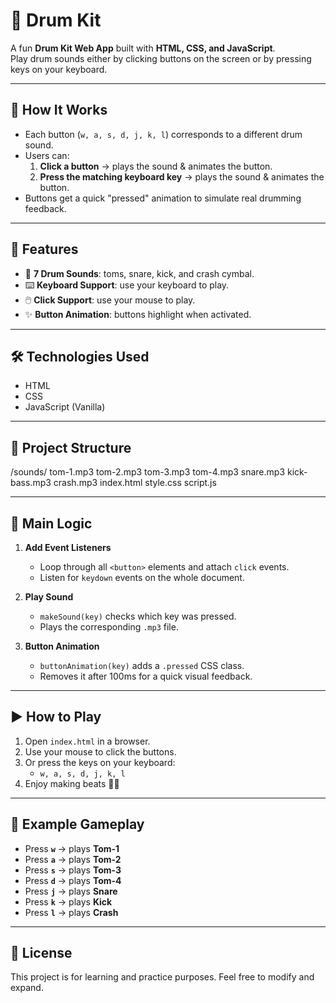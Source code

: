 # 🥁 Drum Kit

A fun **Drum Kit Web App** built with **HTML, CSS, and JavaScript**.  
Play drum sounds either by clicking buttons on the screen or by pressing keys on your keyboard.

---

## 📌 How It Works
- Each button (`w, a, s, d, j, k, l`) corresponds to a different drum sound.
- Users can:
  1. **Click a button** → plays the sound & animates the button.
  2. **Press the matching keyboard key** → plays the sound & animates the button.
- Buttons get a quick "pressed" animation to simulate real drumming feedback.

---

## 🚀 Features
- 🎵 **7 Drum Sounds**: toms, snare, kick, and crash cymbal.
- ⌨️ **Keyboard Support**: use your keyboard to play.
- 🖱️ **Click Support**: use your mouse to play.
- ✨ **Button Animation**: buttons highlight when activated.

---

## 🛠️ Technologies Used
- HTML
- CSS
- JavaScript (Vanilla)

---

## 📂 Project Structure
/sounds/
tom-1.mp3
tom-2.mp3
tom-3.mp3
tom-4.mp3
snare.mp3
kick-bass.mp3
crash.mp3
index.html
style.css
script.js


---

## 🎯 Main Logic
1. **Add Event Listeners**
   - Loop through all `<button>` elements and attach `click` events.
   - Listen for `keydown` events on the whole document.

2. **Play Sound**
   - `makeSound(key)` checks which key was pressed.
   - Plays the corresponding `.mp3` file.

3. **Button Animation**
   - `buttonAnimation(key)` adds a `.pressed` CSS class.
   - Removes it after 100ms for a quick visual feedback.

---

## ▶️ How to Play
1. Open `index.html` in a browser.
2. Use your mouse to click the buttons.
3. Or press the keys on your keyboard:
   - `w, a, s, d, j, k, l`
4. Enjoy making beats 🥁🎶

---

## 📸 Example Gameplay
- Press **`w`** → plays **Tom-1**
- Press **`a`** → plays **Tom-2**
- Press **`s`** → plays **Tom-3**
- Press **`d`** → plays **Tom-4**
- Press **`j`** → plays **Snare**
- Press **`k`** → plays **Kick**
- Press **`l`** → plays **Crash**

---

## 📜 License
This project is for learning and practice purposes. Feel free to modify and expand.

